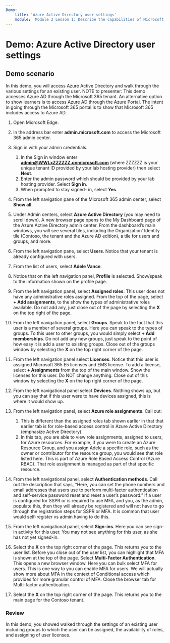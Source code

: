 ```yaml
---
Demo:
    title: 'Azure Active Directory user settings'
    module: 'Module 2 Lesson 1: Describe the capabilities of Microsoft Identity and access management solutions: Explore the services and identity types of Azure AD'
---
```


# Demo: Azure Active Directory user settings

## Demo scenario

In this demo, you will access Azure Active Directory and walk through the various settings for an existing user.  NOTE to presenter:  This demo accesses Azure AD through the Microsoft 365 tenant. An alternative option to show learners is to access Azure AD through the Azure Portal. The intent in going through the Microsoft 365 portal is to show that Microsoft 365 includes access to Azure AD.

1. Open Microsoft Edge.

1. In the address bar enter **admin.microsoft.com** to access the Microsoft 365 admin center.

1. Sign in with your admin credentials.
    1. In the Sign in window enter **admin@WWLxZZZZZZ.onmicrosoft.com** (where ZZZZZZ is your unique tenant ID provided by your lab hosting provider) then select **Next**.
    1. Enter the admin password which should be provided by your lab hosting provider. Select **Sign in**.
    1. When prompted to stay signed- in, select **Yes**.

1. From the left navigation pane of the Microsoft 365 admin center, select **Show all**.

1. Under Admin centers, select **Azure Active Directory** (you may need to scroll down).  A new browser page opens to the My Dashboard page of the Azure Active Directory admin center. From the dashboard’s main windows, you will see several tiles, including the Organization’ Identity tile (Contoso, the tenant and the Azure AD edition), a tile for users and groups, and more.

1. From the left navigation pane, select **Users**. Notice that your tenant is already configured with users.

1. From the list of users, select **Adele Vance**.

1. Notice that on the left navigation panel, **Profile** is selected.  Show/speak to the information shown on the profile page.

1. From the left navigation panel, select **Assigned roles**.  This user does not have any administrative roles assigned.  From the top of the page, select **+ Add assignments**, to the show the types of administrative roles available.  Do not add any, just close out of the page by selecting the **X** on the top right of the page.

1. From the left navigation panel, select **Groups**.  Speak to the fact that this user is a member of several groups.  Here you can speak to the types of groups.  To this user to other groups, you would simply select **+ Add memberships**.  Do not add any new groups, just speak to the point of how easy it is add a user to existing groups. Close out of the groups window by selecting the **X** on the top right corner of the page.

1. From the left navigation panel select **Licenses**. Notice that this user is assigned Microsoft 365 E5 licenses and EMS license.  To add a license, select **+ Assignments** from the top of the main window.  Show the licenses for this user. Do NOT change anything.  Close out of this window by selecting the **X** on the top right corner of the page.

1. From the left navigational panel select **Devices**.  Nothing shows up, but you can say that if this user were to have devices assigned, this is where it would show up.

1. From the left navigation panel, select **Azure role assignments**.  Call out:
    1. This is different than the assigned roles tab shown earlier in that that earlier tab is for role-based access control in Azure Active Directory (emphasize Active Directory).
    1. In this tab, you are able to view role assignments, assigned to users, for Azure resources. For example, if you were to create an Azure Resource Group, and you assign Adele a specific role, such as the owner or contributor for the resource group, you would see that role listed here. This is part of Azure Role Based Access Control (Azure RBAC). That role assignment is managed as part of that specific resource.

1. From the left navigational panel, select **Authentication methods**.  Call out the description that says, “Here, you can set the phone numbers and email addresses that users use to perform multi-factor authentication and self-service password reset and reset a user’s password.” If a user is configured for SSPR or is required to use MFA, and you, as the admin, populate this, then they will already be registered and will not have to go through the registration steps for SSPR or MFA.  It is common that user would self-register vs admin having to do this.

1. From the left navigational panel, select **Sign-ins**.  Here you can see sign-in activity for this user.  You may not see anything for this user, as she has not yet signed-in.

1. Select the **X** on the top right corner of the page. This returns you to the user list.  Before you close out of the user list, you can highlight that MFA is shown at the top of the page.  Select **Multi-Factor Authentication**.  This opens a new browser window.  Here you can bulk select MFA for users.  This is one way to you can enable MFA for users.  We will actually show more about MFA in the context of Conditional access which provides for more granular control of MFA.  Close the browser tab for Multi-factor authentication.

1. Select the **X** on the top right corner of the page. This returns you to the main page for the Contoso tenant.

### Review

In this demo, you showed walked through the settings of an existing user including groups to which the user can be assigned, the availability of roles, and assigning of user licenses.
